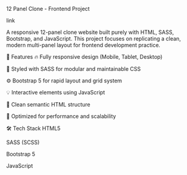 12 Panel Clone - Frontend Project

link 


A responsive 12-panel clone website built purely with HTML, SASS, Bootstrap, and JavaScript. This project focuses on replicating a clean, modern multi-panel layout for frontend development practice.

🚀 Features
🔥 Fully responsive design (Mobile, Tablet, Desktop)

🎨 Styled with SASS for modular and maintainable CSS

⚙️ Bootstrap 5 for rapid layout and grid system

💡 Interactive elements using JavaScript

📄 Clean semantic HTML structure

🎯 Optimized for performance and scalability

🛠️ Tech Stack
HTML5

SASS (SCSS)

Bootstrap 5

JavaScript

